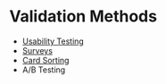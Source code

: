 # Validation Methods

* [Usability Testing](1-research/usability-testing-guide.md)
* [Surveys](4-validation/surveys.md)
* [Card Sorting](4-validation/card-sorting.md)
* A/B Testing

